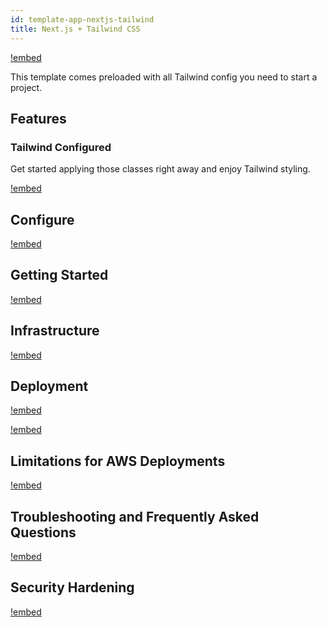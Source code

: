 ```yaml
---
id: template-app-nextjs-tailwind
title: Next.js + Tailwind CSS
---
```


[!embed](./../app-nextjs/about.md)

This template comes preloaded with all Tailwind config you need to start a project.

## Features

### Tailwind Configured

Get started applying those classes right away and enjoy Tailwind styling.

[!embed](./../app-nextjs/features.md)

## Configure

[!embed](./../app-nextjs/configure.md)

## Getting Started

[!embed](./../app-nextjs/getting-started.md)

## Infrastructure

[!embed](./../shared/infrastructure.md)

## Deployment

[!embed](./../shared/deployment.md)

[!embed](./../app-nextjs/vercel-deployment.md)

## Limitations for AWS Deployments

[!embed](./../app-nextjs/limitations.md)

## Troubleshooting and Frequently Asked Questions

[!embed](./../app-nextjs/faq.md)

## Security Hardening

[!embed](./../app-nextjs/security-hardening.md)
